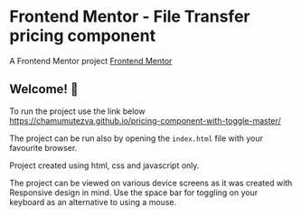 # Frontend Mentor - File Transfer pricing component

A Frontend Mentor project [Frontend Mentor](https://www.frontendmentor.io)

## Welcome! 👋
To run the project use the link below
https://chamumutezva.github.io/pricing-component-with-toggle-master/

The project can be run also by opening the `index.html` file with your favourite browser.

Project created using html, css and javascript only.

The project can be viewed on various device screens as it was created with 
Responsive design in mind.
Use the space bar for toggling on your keyboard as an alternative to using a mouse.



